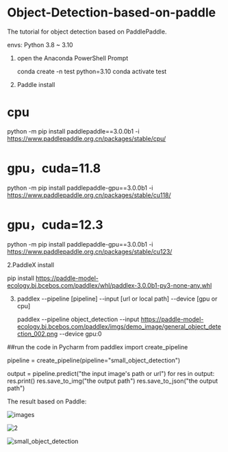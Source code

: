 # Object-Detection-based-on-paddle
The tutorial for object detection based on PaddlePaddle.

envs: Python 3.8 ~ 3.10

1. open the Anaconda PowerShell Prompt

   conda create -n test python=3.10
   conda activate test

1. Paddle install

# cpu
python -m pip install paddlepaddle==3.0.0b1 -i https://www.paddlepaddle.org.cn/packages/stable/cpu/

# gpu，cuda=11.8
python -m pip install paddlepaddle-gpu==3.0.0b1 -i https://www.paddlepaddle.org.cn/packages/stable/cu118/

# gpu，cuda=12.3
python -m pip install paddlepaddle-gpu==3.0.0b1 -i https://www.paddlepaddle.org.cn/packages/stable/cu123/

2.PaddleX install

pip install https://paddle-model-ecology.bj.bcebos.com/paddlex/whl/paddlex-3.0.0b1-py3-none-any.whl

3. paddlex --pipeline [pipeline] --input [url or local path] --device [gpu or cpu]

   paddlex --pipeline object_detection --input https://paddle-model-ecology.bj.bcebos.com/paddlex/imgs/demo_image/general_object_detection_002.png --device gpu:0

##run the code in Pycharm
from paddlex import create_pipeline

pipeline = create_pipeline(pipeline="small_object_detection")

output = pipeline.predict("the input image's path or url")
for res in output:
    res.print() 
    res.save_to_img("the output path") 
    res.save_to_json("the output path") 


The result based on Paddle:

![images](https://github.com/user-attachments/assets/d08ccb2d-7aca-467a-ac9a-2a0d18e32442)

![2](https://github.com/user-attachments/assets/48af4a61-a261-4723-9946-2b590e4946e0)

![small_object_detection](https://github.com/user-attachments/assets/473043b2-d5d1-4154-a231-f4bcc281f15c)
